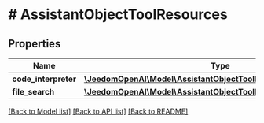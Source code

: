 # # AssistantObjectToolResources

## Properties

Name | Type | Description | Notes
------------ | ------------- | ------------- | -------------
**code_interpreter** | [**\JeedomOpenAI\Model\AssistantObjectToolResourcesCodeInterpreter**](AssistantObjectToolResourcesCodeInterpreter.md) |  | [optional]
**file_search** | [**\JeedomOpenAI\Model\AssistantObjectToolResourcesFileSearch**](AssistantObjectToolResourcesFileSearch.md) |  | [optional]

[[Back to Model list]](../../README.md#models) [[Back to API list]](../../README.md#endpoints) [[Back to README]](../../README.md)

